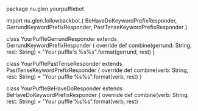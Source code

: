 package nu.glen.yourpufflebot 

import nu.glen.followbackbot.{
  BeHaveDoKeywordPrefixResponder,
  GerrundKeywordPrefixResponder,
  PastTenseKeywordPrefixResponder
}

class YourPuffleGerrundResponder extends GerrundKeywordPrefixResponder {
  override def combine(gerrund: String, rest: String) = "Your puffle's %s%s".format(gerrund, rest)
}

class YourPufflePastTenseResponder extends PastTenseKeywordPrefixResponder {
  override def combine(verb: String, rest: String) = "Your puffle %s%s".format(verb, rest)
}

class YourPuffleBeHaveDoResponder extends BeHaveDoKeywordPrefixResponder {
  override def combine(verb: String, rest: String) = "Your puffle %s%s".format(verb, rest)
